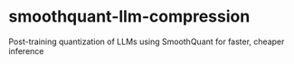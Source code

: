 # smoothquant-llm-compression
Post-training quantization of LLMs using SmoothQuant for faster, cheaper inference
